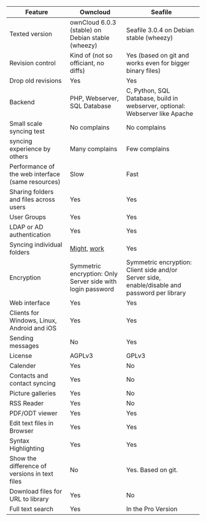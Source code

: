 Feature                                           | Owncloud                                                                                                        | Seafile
-------------                                     | -------------                                                                                                   | -------------
Texted version                                    | ownCloud 6.0.3 (stable) on Debian stable (wheezy)                                                               | Seafile 3.0.4 on Debian stable (wheezy)
Revision control                                  | Kind of (not so officiant, no diffs)                                                                            | Yes (based on git and works even for bigger binary files)
Drop old revisions                                | Yes                                                                                                             | Yes
Backend                                           | PHP, Webserver, SQL Database                                                                                    | C, Python, SQL Database, build in webserver, optional: Webserver like Apache
Small scale syncing test                          | No complains                                                                                                    | No complains
syncing experience by others                      | Many complains                                                                                                  | Few complains
Performance of the web interface (same resources) | Slow                                                                                                            | Fast
Sharing folders and files across users            | Yes                                                                                                             | Yes
User Groups                                       | Yes                                                                                                             | Yes
LDAP or AD authentication                         | Yes                                                                                                             | Yes
Syncing individual folders                        | [Might](https://github.com/owncloud/mirall/issues/1021), [work](https://github.com/owncloud/mirall/issues/1390) | Yes
Encryption                                        | Symmetric encryption: Only Server side with login password                                                      | Symmetric encryption: Client side and/or Server side, enable/disable and password per library
Web interface                                     | Yes                                                                                                             | Yes
Clients for Windows, Linux, Android and iOS       | Yes                                                                                                             | Yes
Sending messages                                  | No                                                                                                              | Yes
License                                           | AGPLv3                                                                                                          | GPLv3
Calender                                          | Yes                                                                                                             | No
Contacts and contact syncing                      | Yes                                                                                                             | No
Picture galleries                                 | Yes                                                                                                             | No
RSS Reader                                        | Yes                                                                                                             | No
PDF/ODT viewer                                    | Yes                                                                                                             | Yes
Edit text files in Browser                        | Yes                                                                                                             | Yes
Syntax Highlighting                               | Yes                                                                                                             | Yes
Show the difference of versions in text files     | No                                                                                                              | Yes. Based on git.
Download files for URL to library                 | Yes                                                                                                             | No
Full text search                                  | Yes                                                                                                             | In the Pro Version
